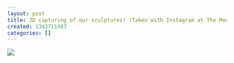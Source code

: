 ```yaml
---
layout: post
title: 3D capturing of our sculptures! (Taken with Instagram at The Modern Wing)
created: 1342711307
categories: []
---
```

<img src="http://24.media.tumblr.com/tumblr_m7eyobDorj1rsr8w3o1_500.jpg"/><br/><br/>
